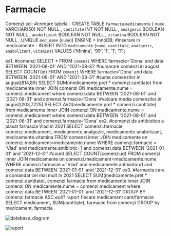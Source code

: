# Farmacie

Comenzi sql:
#creeare tabela - CREATE TABLE `farmacie`.`medicamente` ( `nume` VARCHAR(50) NOT NULL , `cantitate` INT NOT NULL , `analgezic` BOOLEAN NOT NULL , `anabolizant` BOOLEAN NOT NULL , `vitamina` BOOLEAN NOT NULL , UNIQUE `med_name` (`nume`)) ENGINE = InnoDB;
#inserare in medicamente - INSERT INTO `medicamente` (`nume`, `cantitate`, `analgezic`, `anabolizant`, `vitamina`) VALUES ('Minina', '99', '1', '1', '1');


ex1.
#comenzi SELECT * FROM `comenzi` WHERE farmacie='Dona' and data BETWEEN '2021-08-01' AND '2021-08-31' 
#numarare comenzi in august SELECT COUNT(id) FROM `comenzi` WHERE farmacie='Dona' and data BETWEEN '2021-08-01' AND '2021-08-31' 
#suma comenzilor in august(814,89) SELECT SUM(medicamente.pret * comenzi.cantitate) from medicamente inner JOIN comenzi ON medicamente.nume = comenzi.medicament where comenzi.data BETWEEN '2021-08-01' and '2021-08-31' and comenzi.farmacie='Dona'
#valoare media comenzilor in august(203,7225) SELECT AVG(medicamente.pret * comenzi.cantitate) from medicamente inner JOIN comenzi ON medicamente.nume = comenzi.medicament where comenzi.data BETWEEN '2021-08-01' and '2021-08-31' and comenzi.farmacie='Dona'
ex2.
#comenzi de antibiotice a plasat farmacia Vlad in 2021 SELECT comenzi.farmacie, comenzi.medicament, medicamente.analgezic, medicamente.anabolizant, medicamente.vitamina FROM comenzi inner JOIN medicamente on comenzi.medicament=medicamente.nume WHERE comenzi.farmacie = 'Vlad' and medicamente.antibiotic=1 and comenzi.data BETWEEN '2021-01-01' and '2021-12-31'
#count SELECT COUNT(comenzi.id) FROM comenzi inner JOIN medicamente on comenzi.medicament=medicamente.nume WHERE comenzi.farmacie = 'Vlad' and medicamente.antibiotic=1 and comenzi.data BETWEEN '2021-01-01' and '2021-12-31' 
ex3.
#farmacia care a comandat cel mai mult in 2021 
SELECT SUM(medicamente.pret * comenzi.cantitate), comenzi.farmacie from medicamente inner JOIN comenzi ON medicamente.nume = comenzi.medicament where comenzi.data BETWEEN '2021-01-01' and '2021-12-31' GROUP BY comenzi.farmacie ASC
ex4?
raport fiecare medicament cant/farmacie SELECT medicament, SUM(cantitate), farmacie from comenzi GROUP by medicament, farmacie


![database_diagram](https://user-images.githubusercontent.com/62466618/139476970-affe296e-8122-4346-9e8c-96dc2e2cd2cc.png)




![raport](https://user-images.githubusercontent.com/62466618/139477365-61f2c96d-dcee-40b7-bdee-d77e9d8e4594.png)






